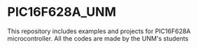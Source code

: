 # PIC16F628A_UNM
  This repository includes examples and projects for PIC16F628A microcontroller. All the codes are made by the UNM's students
